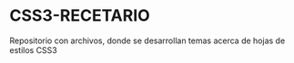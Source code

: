 # CSS3-RECETARIO
Repositorio con archivos, donde se desarrollan temas acerca de hojas de estilos CSS3
